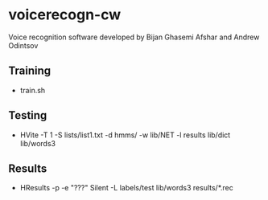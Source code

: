# voicerecogn-cw
Voice recognition software developed by Bijan Ghasemi Afshar and Andrew Odintsov


## Training 
* train.sh 

## Testing 
* HVite -T 1 -S lists/list1.txt -d hmms/ -w lib/NET -l results lib/dict lib/words3

## Results
* HResults -p -e "???" Silent -L labels/test lib/words3 results/*.rec
